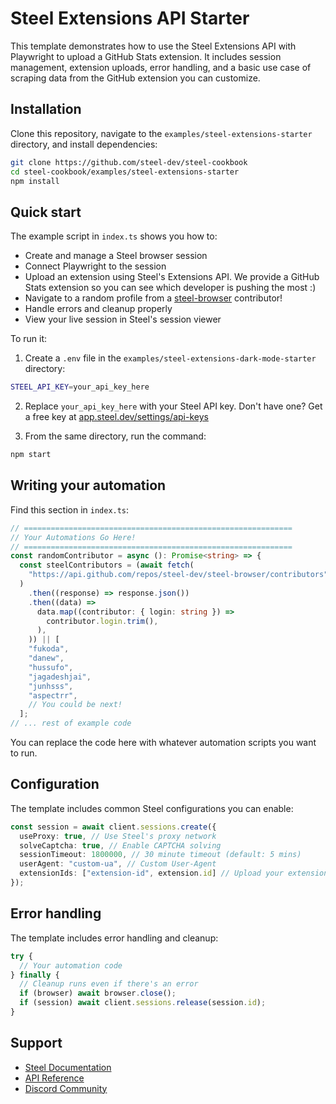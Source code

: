 # Steel Extensions API Starter

This template demonstrates how to use the Steel Extensions API with Playwright to upload a GitHub Stats extension. It includes session management, extension uploads, error handling, and a basic use case of scraping data from the GitHub extension you can customize.

## Installation

Clone this repository, navigate to the `examples/steel-extensions-starter` directory, and install dependencies:

```bash
git clone https://github.com/steel-dev/steel-cookbook
cd steel-cookbook/examples/steel-extensions-starter
npm install
```

## Quick start

The example script in `index.ts` shows you how to:

- Create and manage a Steel browser session
- Connect Playwright to the session
- Upload an extension using Steel's Extensions API. We provide a GitHub Stats extension so you can see which developer is pushing the most :)
- Navigate to a random profile from a [steel-browser](https://github.com/steel-dev/steel-browser) contributor!
- Handle errors and cleanup properly
- View your live session in Steel's session viewer

To run it:

1. Create a `.env` file in the `examples/steel-extensions-dark-mode-starter` directory:

```bash
STEEL_API_KEY=your_api_key_here
```

2. Replace `your_api_key_here` with your Steel API key. Don't have one? Get a free key at [app.steel.dev/settings/api-keys](https://app.steel.dev/settings/api-keys)

3. From the same directory, run the command:

```bash
npm start
```

## Writing your automation

Find this section in `index.ts`:

```typescript
// ============================================================
// Your Automations Go Here!
// ============================================================
const randomContributor = async (): Promise<string> => {
  const steelContributors = (await fetch(
    "https://api.github.com/repos/steel-dev/steel-browser/contributors",
  )
    .then((response) => response.json())
    .then((data) =>
      data.map((contributor: { login: string }) =>
        contributor.login.trim(),
      ),
    )) || [
    "fukoda",
    "danew",
    "hussufo",
    "jagadeshjai",
    "junhsss",
    "aspectrr",
    // You could be next!
  ];
// ... rest of example code
```

You can replace the code here with whatever automation scripts you want to run.

## Configuration

The template includes common Steel configurations you can enable:

```typescript
const session = await client.sessions.create({
  useProxy: true, // Use Steel's proxy network
  solveCaptcha: true, // Enable CAPTCHA solving
  sessionTimeout: 1800000, // 30 minute timeout (default: 5 mins)
  userAgent: "custom-ua", // Custom User-Agent
  extensionIds: ["extension-id", extension.id] // Upload your extension first and provide ID here!
});
```

## Error handling

The template includes error handling and cleanup:

```typescript
try {
  // Your automation code
} finally {
  // Cleanup runs even if there's an error
  if (browser) await browser.close();
  if (session) await client.sessions.release(session.id);
}
```

## Support

- [Steel Documentation](https://docs.steel.dev)
- [API Reference](https://docs.steel.dev/api-reference)
- [Discord Community](https://discord.gg/steel-dev)
